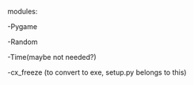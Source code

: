 modules:

-Pygame

-Random

-Time(maybe not needed?)

-cx_freeze (to convert to exe, setup.py belongs to this)
